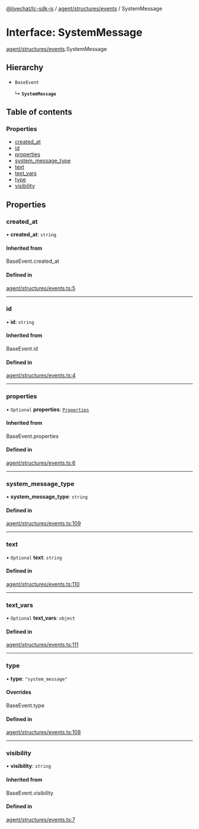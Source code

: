 [@livechat/lc-sdk-js](../README.md) / [agent/structures/events](../modules/agent_structures_events.md) / SystemMessage

# Interface: SystemMessage

[agent/structures/events](../modules/agent_structures_events.md).SystemMessage

## Hierarchy

- `BaseEvent`

  ↳ **`SystemMessage`**

## Table of contents

### Properties

- [created\_at](agent_structures_events.SystemMessage.md#created_at)
- [id](agent_structures_events.SystemMessage.md#id)
- [properties](agent_structures_events.SystemMessage.md#properties)
- [system\_message\_type](agent_structures_events.SystemMessage.md#system_message_type)
- [text](agent_structures_events.SystemMessage.md#text)
- [text\_vars](agent_structures_events.SystemMessage.md#text_vars)
- [type](agent_structures_events.SystemMessage.md#type)
- [visibility](agent_structures_events.SystemMessage.md#visibility)

## Properties

### created\_at

• **created\_at**: `string`

#### Inherited from

BaseEvent.created\_at

#### Defined in

[agent/structures/events.ts:5](https://github.com/livechat/lc-sdk-js/blob/c7b3817/src/agent/structures/events.ts#L5)

___

### id

• **id**: `string`

#### Inherited from

BaseEvent.id

#### Defined in

[agent/structures/events.ts:4](https://github.com/livechat/lc-sdk-js/blob/c7b3817/src/agent/structures/events.ts#L4)

___

### properties

• `Optional` **properties**: [`Properties`](agent_structures_structures.Properties.md)

#### Inherited from

BaseEvent.properties

#### Defined in

[agent/structures/events.ts:6](https://github.com/livechat/lc-sdk-js/blob/c7b3817/src/agent/structures/events.ts#L6)

___

### system\_message\_type

• **system\_message\_type**: `string`

#### Defined in

[agent/structures/events.ts:109](https://github.com/livechat/lc-sdk-js/blob/c7b3817/src/agent/structures/events.ts#L109)

___

### text

• `Optional` **text**: `string`

#### Defined in

[agent/structures/events.ts:110](https://github.com/livechat/lc-sdk-js/blob/c7b3817/src/agent/structures/events.ts#L110)

___

### text\_vars

• `Optional` **text\_vars**: `object`

#### Defined in

[agent/structures/events.ts:111](https://github.com/livechat/lc-sdk-js/blob/c7b3817/src/agent/structures/events.ts#L111)

___

### type

• **type**: ``"system_message"``

#### Overrides

BaseEvent.type

#### Defined in

[agent/structures/events.ts:108](https://github.com/livechat/lc-sdk-js/blob/c7b3817/src/agent/structures/events.ts#L108)

___

### visibility

• **visibility**: `string`

#### Inherited from

BaseEvent.visibility

#### Defined in

[agent/structures/events.ts:7](https://github.com/livechat/lc-sdk-js/blob/c7b3817/src/agent/structures/events.ts#L7)
